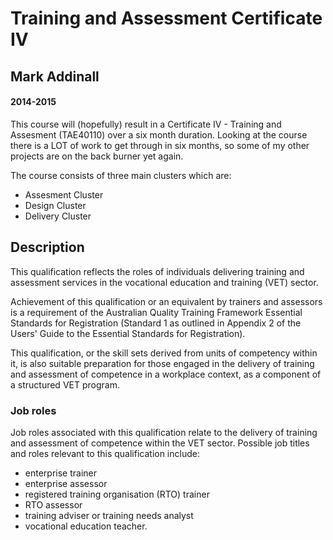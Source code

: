 Training and Assessment Certificate IV
=======================================

Mark Addinall
-------------

#### 2014-2015

This course will (hopefully) result in a Certificate IV - Training and Assesment
(TAE40110) over a six month duration.  Looking at the course there is a LOT of
work to get through in six months, so some of my other projects are on the back burner
yet again.

The course consists of three main clusters which are:

- Assesment Cluster  
- Design Cluster 
- Delivery Cluster

Description
-----------

This qualification reflects the roles of individuals delivering training and assessment services in the vocational education and training (VET) sector.

Achievement of this qualification or an equivalent by trainers and assessors is a requirement of the Australian Quality Training Framework Essential Standards for Registration (Standard 1 as outlined in Appendix 2 of the Users' Guide to the Essential Standards for Registration).

This qualification, or the skill sets derived from units of competency within it, is also suitable preparation for those engaged in the delivery of training and assessment of competence in a workplace context, as a component of a structured VET program.

### Job roles 

Job roles associated with this qualification relate to the delivery of training and assessment of competence within the VET sector. Possible job titles and roles relevant to this qualification include:

- enterprise trainer
- enterprise assessor
- registered training organisation (RTO) trainer
- RTO assessor
- training adviser or training needs analyst
- vocational education teacher.


